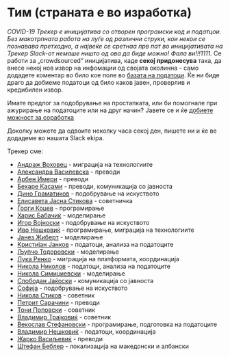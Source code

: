 # Тим (страната е во изработка)

*COVID-19 Трекер е иницијатива со отворен програмски код и податцои. Без макотрпната работа на луѓе од различни струки, кои некои се познавава претходно, а највеќе се сретнаа прв пат во иницијативата на Трекер Slack-от немаше ништо од ова да биде можно! Фала ви!!!1111.* 
Се работи за „crowdsourced“ иницијатива, каде **секој придонесува** така, да внесе некој нов извор на инфомации од својата околинна - само додадете коментар во било кое поле во [базата на податоци](https://docs.google.com/spreadsheets/d/1dIv9DjXFoMst4_AiMUcQZNbSJSVs1MxlIdj7fxjGhA0). Ќе ни биде драго да добиеме податоци од било каков јавен, проверлив и кредибилен извор.

Имате предлог за подобрување на простапката, или би помогнале при ажурирање на податоците или на друг начин? Јавете се и ќе [добиете можност за соработка](mailto:info@treker.mk) 

Доколку можете да одвоите неколку часа секој ден, пишете ни и ќе ве додадеме во нашата Slack ekipa. 

Трекер сме:

-   [Андраж Врховец](https://github.com/overlordtm) - миграција на технологиите
-   [Александра Василевска]() - преводи
-   [Арбен Имери]() - преводи
-   [Бехаре Касами](https://www.facebook.com/be.ka.319) - преводи, комуникација со јавноста
-   [Дино Граматиков]() - подобрување на искуството
-   [Елисавета Јасна Стикова]() - советничка
-   [Ѓорги Коцев]() - програмирање
-   [Харис Бабачиќ]() - моделирање
-   [Игор Војноски]() - подобрување на искуството
-   [Иво Нешковиќ]() - програмирање, миграција на технологиите
-   [Јанез Жиберт](https://pacs.zf.uni-lj.si/janez-zibert/) - моделирање
-   [Кристијан Јанков](https://www.linkedin.com/mwlite/in/kristijanjankov) - податоци, анализа на податоците
-   [Љупчо Тодоровски](http://kt.ijs.si/~ljupco/) - моделирање
-   [Лука Ренко](https://twitter.com/lukarenko) - миграција на платформата, координација
-   [Никола Николов](https://www.linkedin.com/in/nikolovnikola) - податоци, анализа на податоците
-   [Никола Симиџиевски](https://simidjievskin.github.io/) - моделирање
-   [Слободан Јаќоски]() - комуникација со јавноста
-   [Софија]() - подобрување на искуството
-   [Никола Стиков]() - советник
-   [Петрит Сарачини]() - преводи
-   [Тони Поповски]() - советник
-   [Владимир Трајковиќ]() - советник
-   [Векослав Стефановски]() - програмирање, подготовка на податоците
-   [Владимир Нешковиќ](https://www.linkedin.com/in/k35m4/) -  податоци, координација
-   [Жарко Васиљевиќ]() - преводи
-   [Штефан Беблер](https://www.linkedin.com/in/stefanbaebler/) - локализација на македонски и албански
